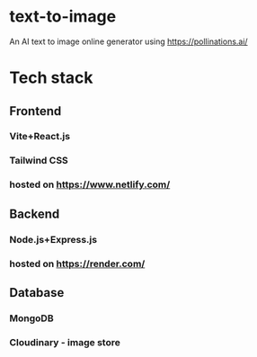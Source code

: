 # text-to-image
An AI text to image online generator using https://pollinations.ai/

# Tech stack
## Frontend
### Vite+React.js
### Tailwind CSS
### hosted on https://www.netlify.com/
## Backend
### Node.js+Express.js
### hosted on https://render.com/
## Database
### MongoDB
### Cloudinary - image store
